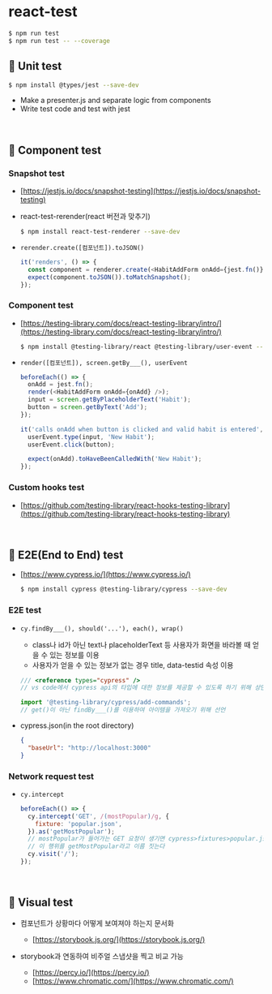 # react-test

```bash
$ npm run test
$ npm run test -- --coverage
```

## 🧩 Unit test

```bash
$ npm install @types/jest --save-dev
```

- Make a presenter.js and separate logic from components
- Write test code and test with jest

<br>

## 🧩 Component test

### Snapshot test

- [https://jestjs.io/docs/snapshot-testing](https://jestjs.io/docs/snapshot-testing)
- react-test-rerender(react 버전과 맞추기)

  ```bash
  $ npm install react-test-renderer --save-dev
  ```

- `rerender.create([컴포넌트]).toJSON()`

  ```js
  it('renders', () => {
    const component = renderer.create(<HabitAddForm onAdd={jest.fn()} />);
    expect(component.toJSON()).toMatchSnapshot();
  });
  ```

### Component test

- [https://testing-library.com/docs/react-testing-library/intro/](https://testing-library.com/docs/react-testing-library/intro/)

  ```bash
  $ npm install @testing-library/react @testing-library/user-event --save-dev
  ```

- `render([컴포넌트]), screen.getBy___(), userEvent`

  ```js
  beforeEach(() => {
    onAdd = jest.fn();
    render(<HabitAddForm onAdd={onAdd} />);
    input = screen.getByPlaceholderText('Habit');
    button = screen.getByText('Add');
  });

  it('calls onAdd when button is clicked and valid habit is entered', () => {
    userEvent.type(input, 'New Habit');
    userEvent.click(button);

    expect(onAdd).toHaveBeenCalledWith('New Habit');
  });
  ```

### Custom hooks test

- [https://github.com/testing-library/react-hooks-testing-library](https://github.com/testing-library/react-hooks-testing-library)

  <br>

## 🧩 E2E(End to End) test

- [https://www.cypress.io/](https://www.cypress.io/)

  ```bash
  $ npm install cypress @testing-library/cypress --save-dev
  ```

### E2E test

- `cy.findBy___(), should('...'), each(), wrap()`

  - class나 id가 아닌 text나 placeholderText 등 사용자가 화면을 바라볼 때 얻을 수 있는 정보를 이용
  - 사용자가 얻을 수 있는 정보가 없는 경우 title, data-testid 속성 이용

  ```js
  /// <reference types="cypress" />
  // vs code에서 cypress api의 타입에 대한 정보를 제공할 수 있도록 하기 위해 상단에 선언

  import '@testing-library/cypress/add-commands';
  // get()이 아닌 findBy___()를 이용하여 아이템을 가져오기 위해 선언
  ```

- cypress.json(in the root directory)
  ```json
  {
    "baseUrl": "http://localhost:3000"
  }
  ```

### Network request test

- `cy.intercept`

  ```js
  beforeEach(() => {
    cy.intercept('GET', /(mostPopular)/g, {
      fixture: 'popular.json',
    }).as('getMostPopular');
    // mostPopular가 들어가는 GET 요청이 생기면 cypress>fixtures>popular.json의 데이터로 치환하고
    // 이 행위를 getMostPopular라고 이름 짓는다
    cy.visit('/');
  });
  ```

<br>

## 🧩 Visual test

- 컴포넌트가 상황마다 어떻게 보여져야 하는지 문서화

  - [https://storybook.js.org/](https://storybook.js.org/)

- storybook과 연동하여 비주얼 스냅샷을 찍고 비교 가능

  - [https://percy.io/](https://percy.io/)
  - [https://www.chromatic.com/](https://www.chromatic.com/)
